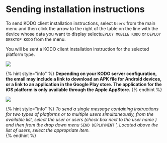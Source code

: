 # Sending installation instructions

To send KODO client installation instructions, select `Users` from the main menu and then click the arrow to the right of the table on the line with the device whose data you want to display select`DEPLOY MOBILE KODO` or `DEPLOY DESKTOP KODO` from the menu.

You will be sent a KODO client installation instruction for the selected platform type.

![](https://blobscdn.gitbook.com/v0/b/gitbook-28427.appspot.com/o/assets%2F-LD_wiez_0EVVIJJEUSK%2F-LD_woYrpsPXEvr23qMU%2F-LD_wsIdbs_Oql3zMXBM%2Fuser_action_s.png?generation=1527497632161896&alt=media)

{% hint style="info" %}
**Depending on your KODO server configuration, the email may include a link to download an APK file for Android devices, or a link to an application in the Google Play store. The application for the iOS platform is only available through the Apple AppStore.**
{% endhint %}

![](https://blobscdn.gitbook.com/v0/b/gitbook-28427.appspot.com/o/assets%2F-LD_wiez_0EVVIJJEUSK%2F-LD_woYrpsPXEvr23qMU%2F-LD_ww-GzQYtisfhpekU%2Fdeployment_mail_s.png?generation=1527497616226454&alt=media)

{% hint style="info" %}
_To send a single message containing instructions for two types of platforms or to multiple users simultaneously, from the available list, select the user or users \(check box next to the user name \) and then from the drop down menu_ `SEND DEPLOYMENT` _', Located above the list of users, select the appropriate item._[  
](https://storware.gitbook.io/storware-kodo-organization-manual/~/drafts/-LUFCxrURgNIt13uc6Qt/primary/v/master/en/installation/global_installer)
{% endhint %}



